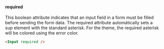 #### required

This boolean attribute indicates that an input field in a form must be filled before sending the form data. The required attribute automátically sets a sup element with the standard asterisk. For the theme, the required asterisk will be colored using the error color.

```html
<Input required />
```